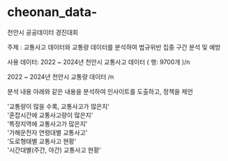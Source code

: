 # cheonan_data-
천안시 공공데이터 경진대회

주제 : 교통사고 데이터와 교통량 데이터를 분석하여 법규위반 집중 구간 분석 및 예방

사용 데이터:
2022 ~ 2024년 천안시 교통사고 데이터 ( 행: 9700개 )/n

2022 ~ 2024년 천안시 교통량 데이터 /n


분석 내용
아래와 같은 내용을 분석하여 인사이트를 도출하고, 정책을 제언

'교통량이 많을 수록, 교통사고가 많은지' <br>
'혼잡시간에 교통사고량이 많은지'  <br>
'특정지역에 교통사고가 많은지' <br>
'가해운전자 연령대별 교통사고' <br>
'도로형태별 교통사고 현황' <br>
'시간대별(주간, 야간) 교통사고 현황' <br>
